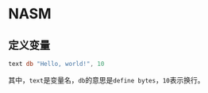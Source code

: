 # NASM

## 定义变量

```asm
text db "Hello, world!", 10
```

其中，`text`是变量名，`db`的意思是`define bytes`，`10`表示换行。